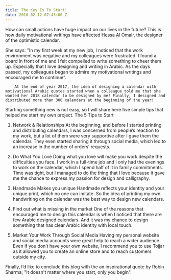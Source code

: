 ```yaml
---
title: The Key Is To Start!
date: 2018-02-12 07:45:00 Z
---
```


How can small actions have huge impact on our lives in the future? This is how daily motivational writings have affected Hessa Al Omair, the designer of the optimistic calendar.

She says:
        "In my first week at my new job, I noticed that the work environment was negative and my colleagues were frustrated. I found a board in front of me and I felt compelled to write something to cheer them up. Especially that I love designing and writing in Arabic.  As the days passed, my colleagues began to admire my motivational writings and encouraged me to continue”.

        At the end of year 2017, the idea of designing a calendar with motivational Arabic quotes started when a colleague told me that she wanted her 2018 calendar to be designed by me! Finally, I designed and distributed more than 300 calendars at the beginning of the year! 

Starting something new is not easy, so I will share here five simple tips that helped me start my own project.
The 5 Tips to Start
1.	Network & Relationships
At the beginning, and before I started printing and distributing calendars, I was concerned from people’s reaction to my work, but a lot of them were very supportive after I gave them the calendar. They even started sharing it through social media, which led to an increase in the number of orders’ requests. 

2.	Do What You Love
Doing what you love will make you work despite the difficulties you face. I work in a full-time job and I only had the evenings to work on the calendar, which I spend half of it in family commitments. Time was tight, but I managed to do the thing that I love because it gave me the chance to express my passion for design and calligraphy.

3.	Handmade Makes you unique
Handmade reflects your identity and your unique print, which no one can imitate. So the idea of printing my own handwriting on the calendar was the best way to design new calendars.  
4.	Find out what is missing in the market
One of the reasons that encouraged me to design this calendar is when I noticed that there are few Arabic designed calendars. And it was my chance to design something that has clear Arabic identity with local touch. 

5.	Market Your Work Through Social Media
Having my personal website and social media accounts were great help to reach a wider audience. Even if you don’t have your own website, I recommend you to use Tojjar as it allowed you to create an online store and to reach customers outside my city.

Finally, I’d like to conclude this blog with the an inspirational quote by Robin Sharma; 
"It doesn't matter where you start, only you begin".
